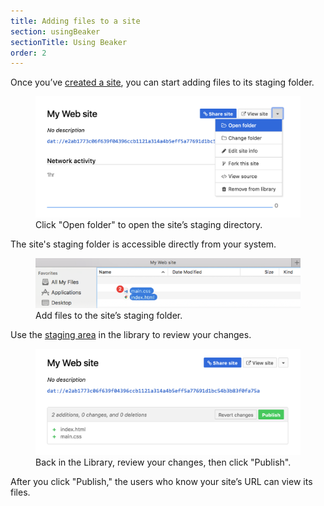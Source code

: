 ```yaml
---
title: Adding files to a site
section: usingBeaker
sectionTitle: Using Beaker
order: 2
---
```


Once you’ve [created a site](./create-a-site.html), you can start adding files to its staging folder.

<figure>
  <img class="screenshot" src="/img/docs/tour-new-site-publish1.png"/>
  <figcaption>Click "Open folder" to open the site’s staging directory.</figcaption>
</figure>

The site's staging folder is accessible directly from your system.

<figure>
  <img class="screenshot" src="/img/docs/tour-new-site-publish2.png"/>
  <figcaption>Add files to the site’s staging folder.</figcaption>
</figure>

Use the [staging area](./staging-area.html) in the library to review your changes.

<figure>
  <img class="screenshot" src="/img/docs/tour-new-site-publish3.png"/>
  <figcaption>
    Back in the Library, review your changes, then click "Publish".
  </figcaption>
</figure>

After you click "Publish," the users who know your site’s URL can view its files.